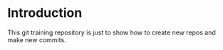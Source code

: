 # Introduction

This git training repository is just to show how to create new repos and make new commits.
